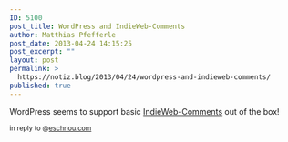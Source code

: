 ```yaml
---
ID: 5100
post_title: WordPress and IndieWeb-Comments
author: Matthias Pfefferle
post_date: 2013-04-24 14:15:25
post_excerpt: ""
layout: post
permalink: >
  https://notiz.blog/2013/04/24/wordpress-and-indieweb-comments/
published: true
---
```

WordPress seems to support basic <a href="http://indiewebcamp.com/comment">IndieWeb-Comments</a> out of the box!

<small>in reply to @<a href="http://eschnou.com/entry/testing-indieweb-federation-with-waterpigscouk-aaronpareckicom-and--62-24908.html" rel="in-reply-to">eschnou.com</a></small>